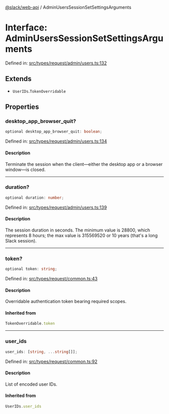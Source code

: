 [@slack/web-api](../index.md) / AdminUsersSessionSetSettingsArguments

# Interface: AdminUsersSessionSetSettingsArguments

Defined in: [src/types/request/admin/users.ts:132](https://github.com/slackapi/node-slack-sdk/blob/main/packages/web-api/src/types/request/admin/users.ts#L132)

## Extends

- `UserIDs`.`TokenOverridable`

## Properties

### desktop\_app\_browser\_quit?

```ts
optional desktop_app_browser_quit: boolean;
```

Defined in: [src/types/request/admin/users.ts:134](https://github.com/slackapi/node-slack-sdk/blob/main/packages/web-api/src/types/request/admin/users.ts#L134)

#### Description

Terminate the session when the client—either the desktop app or a browser window—is closed.

***

### duration?

```ts
optional duration: number;
```

Defined in: [src/types/request/admin/users.ts:139](https://github.com/slackapi/node-slack-sdk/blob/main/packages/web-api/src/types/request/admin/users.ts#L139)

#### Description

The session duration in seconds. The minimum value is 28800, which represents 8 hours;
the max value is 315569520 or 10 years (that's a long Slack session).

***

### token?

```ts
optional token: string;
```

Defined in: [src/types/request/common.ts:43](https://github.com/slackapi/node-slack-sdk/blob/main/packages/web-api/src/types/request/common.ts#L43)

#### Description

Overridable authentication token bearing required scopes.

#### Inherited from

```ts
TokenOverridable.token
```

***

### user\_ids

```ts
user_ids: [string, ...string[]];
```

Defined in: [src/types/request/common.ts:92](https://github.com/slackapi/node-slack-sdk/blob/main/packages/web-api/src/types/request/common.ts#L92)

#### Description

List of encoded user IDs.

#### Inherited from

```ts
UserIDs.user_ids
```
